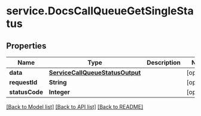 # service.DocsCallQueueGetSingleStatus

## Properties
Name | Type | Description | Notes
------------ | ------------- | ------------- | -------------
**data** | [**ServiceCallQueueStatusOutput**](ServiceCallQueueStatusOutput.md) |  | [optional] 
**requestId** | **String** |  | [optional] 
**statusCode** | **Integer** |  | [optional] 

[[Back to Model list]](../README.md#documentation-for-models) [[Back to API list]](../README.md#documentation-for-api-endpoints) [[Back to README]](../README.md)


